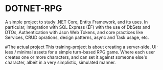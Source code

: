 # DOTNET-RPG
A simple project to study .NET Core, Entity Framework, and its uses. In particular,
Integration with SQL Express (EF) with the use of DbSets and DTOs,
Authentication with Json Web Tokens,
and core practices like Services, CRUD oprations, design patterns, async and Task usage, etc.

#The actual project
This training-project is about creating a server-side, UI-less / minimal assets for a simple turn-based RPG game. Where each user creates one or more characters, and can set it against someone else's character, albeit in a very simplistic, simulated manner. 

